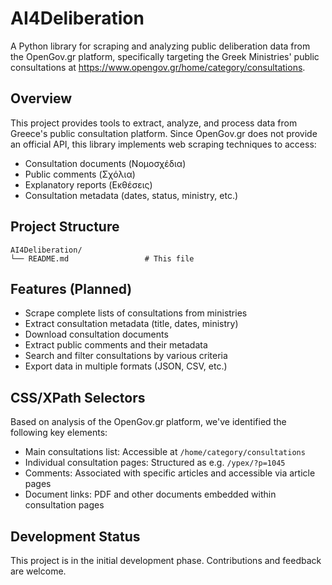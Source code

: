 # AI4Deliberation

A Python library for scraping and analyzing public deliberation data from the OpenGov.gr platform, specifically targeting the Greek Ministries' public consultations at https://www.opengov.gr/home/category/consultations.

## Overview

This project provides tools to extract, analyze, and process data from Greece's public consultation platform. Since OpenGov.gr does not provide an official API, this library implements web scraping techniques to access:

- Consultation documents (Νομοσχέδια)
- Public comments (Σχόλια)
- Explanatory reports (Εκθέσεις)
- Consultation metadata (dates, status, ministry, etc.)

## Project Structure

```
AI4Deliberation/
└── README.md                 # This file
```

## Features (Planned)

- Scrape complete lists of consultations from ministries
- Extract consultation metadata (title, dates, ministry)
- Download consultation documents
- Extract public comments and their metadata
- Search and filter consultations by various criteria
- Export data in multiple formats (JSON, CSV, etc.)

## CSS/XPath Selectors

Based on analysis of the OpenGov.gr platform, we've identified the following key elements:

- Main consultations list: Accessible at `/home/category/consultations`
- Individual consultation pages: Structured as e.g. `/ypex/?p=1045`
- Comments: Associated with specific articles and accessible via article pages
- Document links: PDF and other documents embedded within consultation pages

## Development Status

This project is in the initial development phase. Contributions and feedback are welcome.
